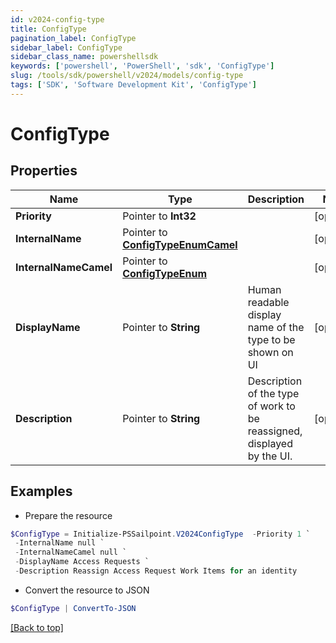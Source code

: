 ```yaml
---
id: v2024-config-type
title: ConfigType
pagination_label: ConfigType
sidebar_label: ConfigType
sidebar_class_name: powershellsdk
keywords: ['powershell', 'PowerShell', 'sdk', 'ConfigType'] 
slug: /tools/sdk/powershell/v2024/models/config-type
tags: ['SDK', 'Software Development Kit', 'ConfigType']
---
```



# ConfigType

## Properties

Name | Type | Description | Notes
------------ | ------------- | ------------- | -------------
**Priority** |  Pointer to **Int32** |  | [optional] 
**InternalName** |  Pointer to [**ConfigTypeEnumCamel**](config-type-enum-camel) |  | [optional] 
**InternalNameCamel** |  Pointer to [**ConfigTypeEnum**](config-type-enum) |  | [optional] 
**DisplayName** |  Pointer to **String** | Human readable display name of the type to be shown on UI | [optional] 
**Description** |  Pointer to **String** | Description of the type of work to be reassigned, displayed by the UI. | [optional] 

## Examples

- Prepare the resource
```powershell
$ConfigType = Initialize-PSSailpoint.V2024ConfigType  -Priority 1 `
 -InternalName null `
 -InternalNameCamel null `
 -DisplayName Access Requests `
 -Description Reassign Access Request Work Items for an identity
```

- Convert the resource to JSON
```powershell
$ConfigType | ConvertTo-JSON
```


[[Back to top]](#) 

